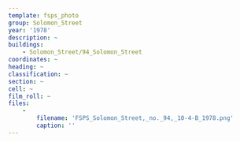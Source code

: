```yaml
---
template: fsps_photo
group: Solomon_Street
year: '1978'
description: ~
buildings:
    - Solomon_Street/94_Solomon_Street
coordinates: ~
heading: ~
classification: ~
section: ~
cell: ~
film_roll: ~
files:
    -
        filename: 'FSPS_Solomon_Street,_no._94,_10-4-B_1978.png'
        caption: ''
---
```

